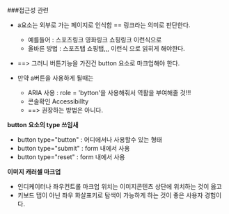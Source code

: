 ###접근성 관련

- a요소는 외부로 가는 페이지로 인식함 == 링크라는 의미로 판단한다.
  + 예를들어 : 스포츠링크 영화링크 쇼핑링크 이런식으로
  + 올바른 방법 : 스포츠탭 쇼핑탭,,, 이런식 으로 읽히게 해야한다.
- ==> 그러니 버튼기능을 가진건 button 요소로 마크업해야 한다.

- 만약 a버튼을 사용하게 될때는
  + ARIA 사용 : role = 'bytton'을 사용해줘서 역활을 부여해줄 것!!!
  + 콘솔확인 Accessibillty
  + ==> 권장하는 방법은 아니다.

**button 요소의 type 쓰임새**
  - button type="button"  : 어디에서나 사용할수 있는 형태
  - button type="submit" : form 내에서 사용
  - button type="reset" : form 내에서 사용

**이미지 캐러셀 마크업**
- 인디케이터나 좌우컨트롤 마크업 위치는 이미지콘텐츠 상단에 위치하는 것이 옳고
- 키보드 탭이 아닌 좌우 화살표키로 탐색이 가능하게 하는 것이 좋은 사용자 경험이다.
